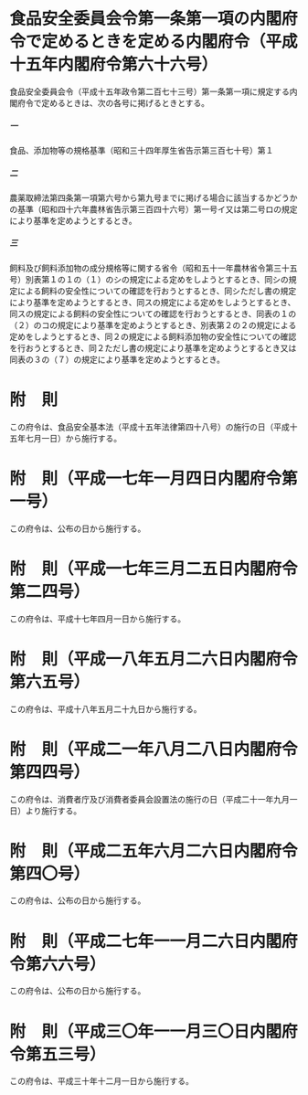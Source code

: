 # 食品安全委員会令第一条第一項の内閣府令で定めるときを定める内閣府令（平成十五年内閣府令第六十六号）
食品安全委員会令（平成十五年政令第二百七十三号）第一条第一項に規定する内閣府令で定めるときは、次の各号に掲げるときとする。
##### 一
食品、添加物等の規格基準（昭和三十四年厚生省告示第三百七十号）第１
##### 二
農薬取締法第四条第一項第六号から第九号までに掲げる場合に該当するかどうかの基準（昭和四十六年農林省告示第三百四十六号）第一号イ又は第二号ロの規定により基準を定めようとするとき。
##### 三
飼料及び飼料添加物の成分規格等に関する省令（昭和五十一年農林省令第三十五号）別表第１の１の（１）のシの規定による定めをしようとするとき、同シの規定による飼料の安全性についての確認を行おうとするとき、同シただし書の規定により基準を定めようとするとき、同スの規定による定めをしようとするとき、同スの規定による飼料の安全性についての確認を行おうとするとき、同表の１の（２）のコの規定により基準を定めようとするとき、別表第２の２の規定による定めをしようとするとき、同２の規定による飼料添加物の安全性についての確認を行おうとするとき、同２ただし書の規定により基準を定めようとするとき又は同表の３の（７）の規定により基準を定めようとするとき。
# 附　則
この府令は、食品安全基本法（平成十五年法律第四十八号）の施行の日（平成十五年七月一日）から施行する。
# 附　則（平成一七年一月四日内閣府令第一号）
この府令は、公布の日から施行する。
# 附　則（平成一七年三月二五日内閣府令第二四号）
この府令は、平成十七年四月一日から施行する。
# 附　則（平成一八年五月二六日内閣府令第六五号）
この府令は、平成十八年五月二十九日から施行する。
# 附　則（平成二一年八月二八日内閣府令第四四号）
この府令は、消費者庁及び消費者委員会設置法の施行の日（平成二十一年九月一日）より施行する。
# 附　則（平成二五年六月二六日内閣府令第四〇号）
この府令は、公布の日から施行する。
# 附　則（平成二七年一一月二六日内閣府令第六六号）
この府令は、公布の日から施行する。
# 附　則（平成三〇年一一月三〇日内閣府令第五三号）
この府令は、平成三十年十二月一日から施行する。
